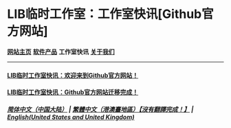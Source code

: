# LIB临时工作室：工作室快讯[Github官方网站]
 
**[网站主页](index)** **[软件产品](Software)** **工作室快讯** **[关于我们](About_us)** 

------------

#### [LIB临时工作室快讯：欢迎来到Github官方网站！](news/welcome)
#### [LIB临时工作室快讯：Github官方网站迁移完成！](news/move_welcome)

##### [简体中文（中国大陆）](News) | [繁體中文（港澳臺地區）【沒有翻譯完成！】](tc/News) | **[English(United States and United Kingdom)](en/News)**
